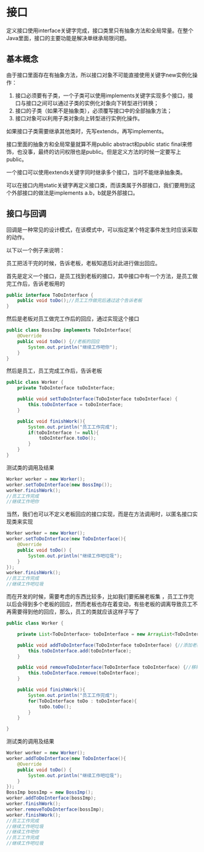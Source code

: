 # 接口

定义接口使用interface关键字完成，接口类里只有抽象方法和全局常量。在整个Java里面，接口的主要功能是解决单继承局限问题。

## 基本概念

由于接口里面存在有抽象方法，所以接口对象不可能直接使用关键字new实例化操作：

1. 接口必须要有子类，一个子类可以使用implements关键字实现多个接口，接口与接口之间可以通过子类的实例化对象向下转型进行转换；
2. 接口的子类（如果不是抽象类），必须覆写接口中的全部抽象方法；
3. 接口对象可以利用子类对象向上转型进行实例化操作。

如果接口子类需要继承其他类时，先写extends，再写implements。

接口里面的抽象方和全局常量就算不用public abstract和public static final来修饰，也没事，最终的访问权限也是public。但是定义方法的时候一定要写上public。

一个接口可以使用extends关键字同时继承多个接口，当时不能继承抽象类。

可以在接口内用static关键字再定义接口类，而该类属于外部接口，我们要用到这个外部接口的做法是implements a.b，b就是外部接口。

## 接口与回调

回调是一种常见的设计模式，在该模式中，可以指定某个特定事件发生时应该采取的动作。

以下以一个例子来说明：

员工把活干完的时候，告诉老板，老板知道后对此进行做出回应。

首先是定义一个接口，是员工找到老板的接口，其中接口中有一个方法，是员工做完工作后，告诉老板用的

```java
public interface ToDoInterface {
    public void toDo();//员工工作做完后通过这个告诉老板
}
```

然后是老板对员工做完工作后的回应，通过实现这个接口

```java
public class BossImp implements ToDoInterface{
    @Override
    public void toDo() {//老板的回应
        System.out.println("继续工作吧你");
    }    
}
```

然后是员工，员工完成工作后，告诉老板

```java
public class Worker {    
    private ToDoInterface toDoInterface;

    public void setToDoInterface(ToDoInterface toDoInterface) {
        this.toDoInterface = toDoInterface;
    }

    public void finishWork(){
        System.out.println("员工工作完成");
        if(toDoInterface != null){
            toDoInterface.toDo();
        }
    }  
}
```

测试类的调用及结果

```java
Worker worker = new Worker();
worker.setToDoInterface(new BossImp());
worker.finishWork();
//员工工作完成
//继续工作吧你
```

当然，我们也可以不定义老板回应的接口实现，而是在方法调用时，以匿名接口实现类来实现

```java
Worker worker = new Worker();
worker.setToDoInterface(new ToDoInterface(){
    @Override
    public void toDo() {
        System.out.println("继续工作吧垃圾");
    }
});
worker.finishWork();
//员工工作完成
//继续工作吧垃圾
```

而在开发的时候，需要考虑的东西比较多，比如我们要拓展老板集 ，员工工作完以后会得到多个老板的回应，然而老板也存在着变动，有些老板的调离导致员工不再需要得到他的回应，那么，员工的类就应该这样子写了

```java
public class Worker {

    private List<ToDoInterface> toDoInterface = new ArrayList<ToDoInterface>();

    public void addToDoInterface(ToDoInterface toDoInterface) {//添加老板的回应
        this.toDoInterface.add(toDoInterface);
    }

    public void removeToDoInterface(ToDoInterface toDoInterface) {//移除老板的回应
        this.toDoInterface.remove(toDoInterface);
    }

    public void finishWork(){
        System.out.println("员工工作完成");
        for(ToDoInterface toDo : toDoInterface){
            toDo.toDo();
        }
    }

}
```

测试类的调用及结果

```java
Worker worker = new Worker();
worker.addToDoInterface(new ToDoInterface(){
    @Override
    public void toDo() {
        System.out.println("继续工作吧垃圾");
    }
});
BossImp bossImp = new BossImp();
worker.addToDoInterface(bossImp);
worker.finishWork();
worker.removeToDoInterface(bossImp);
worker.finishWork();
//员工工作完成
//继续工作吧垃圾
//继续工作吧你
//员工工作完成
//继续工作吧垃圾
```



